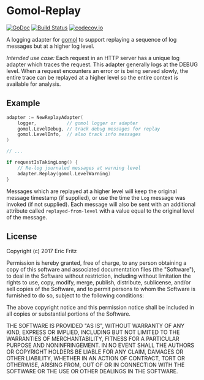 # Gomol-Replay

[![GoDoc](https://godoc.org/github.com/efritz/gomol-replay?status.svg)](https://godoc.org/github.com/efritz/gomol-replay)
[![Build Status](https://secure.travis-ci.org/efritz/gomol-replay.png)](http://travis-ci.org/efritz/gomol-replay)
[![codecov.io](http://codecov.io/github/efritz/gomol-replay/coverage.svg?branch=master)](http://codecov.io/github/efritz/gomol-replay?branch=master)

A logging adapter for [gomol](https://github.com/aphistic/gomol) to support replaying
a sequence of log messages but at a higher log level. 

*Intended use case:* Each request in an HTTP server has a unique log adapter which
traces the request. This adapter generally logs at the DEBUG level. When a request
encounters an error or is being served slowly, the entire trace can be replayed at
a higher level so the entire context is available for analysis.

## Example

```go
adapter := NewReplayAdapter(
    logger,           // gomol logger or adapter
    gomol.LevelDebug, // track debug messages for replay
    gomol.LevelInfo,  // also track info messages
)

// ...

if requestIsTakingLong() {
    // Re-log journaled messages at warning level
    adapter.Replay(gomol.LevelWarning)
}
```

Messages which are replayed at a higher level will keep the original message timestamp
(if supplied), or use the time the `Log` message was invoked (if not supplied). Each 
message will also be sent with an additional attribute called `replayed-from-level` with
a value equal to the original level of the message.

## License

Copyright (c) 2017 Eric Fritz

Permission is hereby granted, free of charge, to any person obtaining a copy
of this software and associated documentation files (the "Software"), to deal
in the Software without restriction, including without limitation the rights
to use, copy, modify, merge, publish, distribute, sublicense, and/or sell
copies of the Software, and to permit persons to whom the Software is
furnished to do so, subject to the following conditions:

The above copyright notice and this permission notice shall be included in
all copies or substantial portions of the Software.

THE SOFTWARE IS PROVIDED "AS IS", WITHOUT WARRANTY OF ANY KIND, EXPRESS OR
IMPLIED, INCLUDING BUT NOT LIMITED TO THE WARRANTIES OF MERCHANTABILITY,
FITNESS FOR A PARTICULAR PURPOSE AND NONINFRINGEMENT. IN NO EVENT SHALL THE
AUTHORS OR COPYRIGHT HOLDERS BE LIABLE FOR ANY CLAIM, DAMAGES OR OTHER
LIABILITY, WHETHER IN AN ACTION OF CONTRACT, TORT OR OTHERWISE, ARISING FROM,
OUT OF OR IN CONNECTION WITH THE SOFTWARE OR THE USE OR OTHER DEALINGS IN
THE SOFTWARE.
